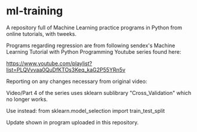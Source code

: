 # ml-training
A repository full of Machine Learning practice programs in Python from online tutorials, with tweeks.

Programs regarding regression are from following sendex's Machine Learning Tutorial with Python Programming Youtube series found here:

https://www.youtube.com/playlist?list=PLQVvvaa0QuDfKTOs3Keq_kaG2P55YRn5v

Reporting on any changes necessary from original video:

Video/Part 4 of the series uses sklearn sublibrary "Cross_Validation" which no longer works.

Use instead:  from sklearn.model_selection import train_test_split
    
Update shown in program uploaded in this repository.
